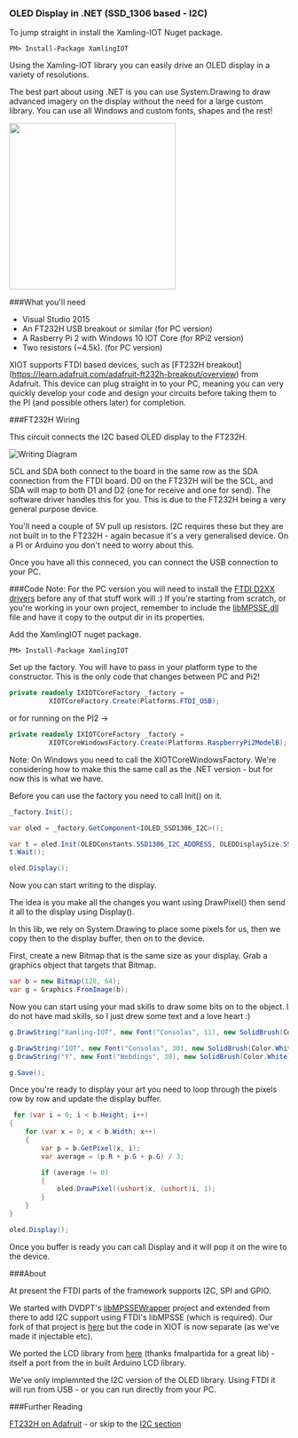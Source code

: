 ### OLED Display in .NET (SSD_1306 based - I2C)

To jump straight in install the Xamling-IOT Nuget package. 

    PM> Install-Package XamlingIOT
  
Using the Xamling-IOT library you can easily drive an OLED display in a variety of resolutions. 

The best part about using .NET is you can use System.Drawing to draw advanced imagery on the display without the need for 
a large custom library. You can use all Windows and custom fonts, shapes and the rest!

<img src="https://raw.githubusercontent.com/jakkaj/Xamling-IOT/master/Samples/OLED_SSD1306/OLED_Image.jpg" width="300" height="300"/>

###What you'll need

* Visual Studio 2015
* An FT232H USB breakout or similar (for PC version)
* A Rasberry Pi 2 with Windows 10 IOT Core (for RPi2 version)
* Two resistors (~4.5k). (for PC version)

XIOT supports FTDI based devices, such as [FT232H breakout] (https://learn.adafruit.com/adafruit-ft232h-breakout/overview) from Adafruit. This device can plug straight in to your PC, meaning you can very quickly develop your code and design your circuits before taking them to the PI (and possible others later) for completion. 

###FT232H Wiring

This circuit connects the I2C based OLED display to the FT232H.

![Writing Diagram](https://raw.githubusercontent.com/jakkaj/Xamling-IOT/master/Samples/OLED_SSD1306/FT242H%20to%20I2C%20OLED_FTDI.png "Wiring Diagram")

SCL and SDA both connect to the board in the same row as the SDA connection from the FTDI board. D0 on the FT232H will be the SCL, and SDA will map to both D1 and D2 (one for receive and one for send). The software driver handles this for you. This is due to the FT232H being a very general purpose device. 

You'll need a couple of 5V pull up resistors. I2C requires these but they are not built in to the FT232H - again becasue it's a very generalised device. On a PI or Arduino you don't need to worry about this. 

Once you have all this conneced, you can connect the USB connection to your PC.

###Code
Note: For the PC version you will need to install the [FTDI D2XX drivers](http://www.ftdichip.com/Drivers/D2XX.htm) before any of that stuff work will :) If you're starting from scratch, or you're working in your own project, remember to include the [libMPSSE.dll](http://www.ftdichip.com/Support/SoftwareExamples/MPSSE/LibMPSSE-I2C.htm) file and have it copy to the output dir in its properties. 

Add the XamlingIOT nuget package. 

    PM> Install-Package XamlingIOT
  
Set up the factory. You will have to pass in your platform type to the constructor. This is the only code that changes between PC and Pi2!

```C#
private readonly IXIOTCoreFactory _factory =
          XIOTCoreFactory.Create(Platforms.FTDI_USB);
```

or for running on the PI2 ->

```C#
private readonly IXIOTCoreFactory _factory =
          XIOTCoreWindowsFactory.Create(Platforms.RaspberryPi2ModelB);
```

Note: On Windows you need to call the XIOTCoreWindowsFactory. We're considering how to make this the same call as the .NET version - but for now this is what we have.

Before you can use the factory you need to call Init() on it. 

```C#
_factory.Init();
```

```C#
var oled = _factory.GetComponent<IOLED_SSD1306_I2C>();

var t = oled.Init(OLEDConstants.SSD1306_I2C_ADDRESS, OLEDDisplaySize.SSD1306_128_64);
t.Wait();

oled.Display();
```

Now you can start writing to the display. 

The idea is you make all the changes you want using DrawPixel() then send it all to the display using Display().

In this lib, we rely on System.Drawing to place some pixels for us, then we copy then to the display buffer, then on to the device. 


First, create a new Bitmap that is the same size as your display. Grab a graphics object that targets that Bitmap. 
```C#
var b = new Bitmap(128, 64);
var g = Graphics.FromImage(b);
```

Now you can start using your mad skills to draw some bits on to the object. I do not have mad skills, so I just drew some text and a love heart :)

```C#
g.DrawString("Xamling-IOT", new Font("Consolas", 11), new SolidBrush(Color.White), 0, 0);

g.DrawString("IOT", new Font("Consolas", 30), new SolidBrush(Color.White), 45, 15);
g.DrawString("Y", new Font("Webdings", 30), new SolidBrush(Color.White), 0, 15);

g.Save();

```

Once you're ready to display your art you need to loop through the pixels row by row and update the display buffer.

```C#
 for (var i = 0; i < b.Height; i++)
{
    for (var x = 0; x < b.Width; x++)
    {
        var p = b.GetPixel(x, i);
        var average = (p.R + p.G + p.G) / 3;

        if (average != 0)
        {
            oled.DrawPixel((ushort)x, (ushort)i, 1);
        }
    }
}

oled.Display();
```

Once you buffer is ready you can call Display and it will pop it on the wire to the device. 

###About

At present the FTDI parts of the framework supports I2C, SPI and GPIO.

We started with DVDPT's [libMPSSEWrapper](https://github.com/DVDPT/libMPSSE-.Net-Wrapper) project and extended from there to add I2C support using FTDI's libMPSSE (which is required). Our fork of that project is [here](https://github.com/jakkaj/libMPSSE-.Net-Wrapper) but the code in XIOT is now separate (as we've made it injectable etc). 

We ported the LCD library from [here](https://bitbucket.org/fmalpartida/new-liquidcrystal/wiki/Home) (thanks fmalpartida for a great lib) - itself a port from the in built Arduino LCD library. 

We've only implemnted the I2C version of the OLED library. Using FTDI it will run from USB - or you can run directly from your PC.

###Further Reading

[FT232H on Adafruit](https://learn.adafruit.com/adafruit-ft232h-breakout/overview) - or skip to the [I2C section](https://learn.adafruit.com/adafruit-ft232h-breakout/i2c)
